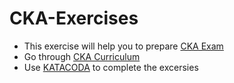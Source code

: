 # CKA-Exercises
- This exercise will help you to prepare [CKA Exam](https://www.cncf.io/certification/cka/)
- Go through [CKA Curriculum](https://github.com/cncf/curriculum/blob/master/CKA_Curriculum_V1.14.1.pdf)
- Use [KATACODA](https://www.katacoda.com/courses/kubernetes/playground) to complete the excersies

